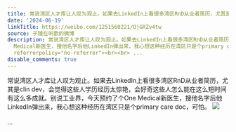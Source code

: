 ```yaml
---
title: 常说湾区人才库让人叹为观止。如果去LinkedIn上看很多湾区RnD从业者简历，尤其是clin dev，会觉得这些人学历经历太惊艳，会好奇这些人怎么能在这么短时间有这么...
date: '2024-06-19'
linkTitle: https://weibo.com/1251560221/OjGRZv4tw
source: 子陵在听歌的微博
description: 常说湾区人才库让人叹为观止。如果去LinkedIn上看很多湾区RnD从业者简历，尤其是clin dev，会觉得这些人学历经历太惊艳，会好奇这些人怎么能在这么短时间有这么多成就。别说工业界，今天预约了个One
  Medical新医生，搜他名字后他LinkedIn弹出来，我心想这种经历在湾区只是个primary care doc，可怕。 <img style="" src="https://tvax4.sinaimg.cn/large/4a994b1dgy1hquh0w50kmj22s84dfe3m.jpg"
  referrerpolicy="no-referrer"><br><br> ...
disable_comments: true
---
```

常说湾区人才库让人叹为观止。如果去LinkedIn上看很多湾区RnD从业者简历，尤其是clin dev，会觉得这些人学历经历太惊艳，会好奇这些人怎么能在这么短时间有这么多成就。别说工业界，今天预约了个One Medical新医生，搜他名字后他LinkedIn弹出来，我心想这种经历在湾区只是个primary care doc，可怕。 <img style="" src="https://tvax4.sinaimg.cn/large/4a994b1dgy1hquh0w50kmj22s84dfe3m.jpg" referrerpolicy="no-referrer"><br><br> ...